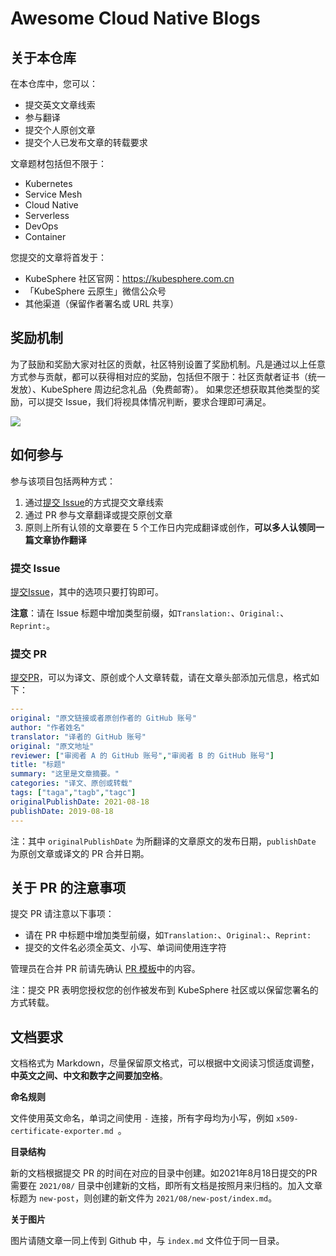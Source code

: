 # Awesome Cloud Native Blogs

## 关于本仓库

在本仓库中，您可以：

- 提交英文文章线索
- 参与翻译
- 提交个人原创文章
- 提交个人已发布文章的转载要求

文章题材包括但不限于：

- Kubernetes
- Service Mesh
- Cloud Native
- Serverless
- DevOps
- Container

您提交的文章将首发于：

- KubeSphere 社区官网：https://kubesphere.com.cn
- 「KubeSphere 云原生」微信公众号
- 其他渠道（保留作者署名或 URL 共享）

## 奖励机制

为了鼓励和奖励大家对社区的贡献，社区特别设置了奖励机制。凡是通过以上任意方式参与贡献，都可以获得相对应的奖励，包括但不限于：社区贡献者证书（统一发放）、KubeSphere 周边纪念礼品（免费邮寄）。
如果您还想获取其他类型的奖励，可以提交 Issue，我们将视具体情况判断，要求合理即可满足。

![](https://cdn.jsdelivr.net/gh/kubesphere-sigs/awesome-cloud-native-blogs@master/img/kubesphere-swag.png)

## 如何参与

参与该项目包括两种方式：

1. 通过[提交 Issue](https://github.com/kubesphere-sigs/awesome-cloud-native-blogs/issues/new?assignees=&labels=kind%2Ftranslation&template=docs.yaml)的方式提交文章线索
2. 通过 PR 参与文章翻译或提交原创文章
3. 原则上所有认领的文章要在 5 个工作日内完成翻译或创作，**可以多人认领同一篇文章协作翻译**

### 提交 Issue

[提交Issue](https://github.com/kubesphere-sigs/awesome-cloud-native-blogs/issues/new?assignees=&labels=kind%2Ftranslation&template=docs.yaml)，其中的选项只要打钩即可。

**注意**：请在 Issue 标题中增加类型前缀，如`Translation:`、`Original:`、`Reprint:`。

### 提交 PR

[提交PR](https://github.com/kubesphere-sigs/awesome-cloud-native-blogs/pulls)，可以为译文、原创或个人文章转载，请在文章头部添加元信息，格式如下：

```yaml
---
original: "原文链接或者原创作者的 GitHub 账号"
author: "作者姓名"
translator: "译者的 GitHub 账号"
original: "原文地址"
reviewer: ["审阅者 A 的 GitHub 账号","审阅者 B 的 GitHub 账号"]
title: "标题"
summary: "这里是文章摘要。"
categories: "译文、原创或转载"
tags: ["taga","tagb","tagc"]
originalPublishDate: 2021-08-18
publishDate: 2019-08-18
---
```

注：其中 `originalPublishDate` 为所翻译的文章原文的发布日期，`publishDate` 为原创文章或译文的 PR 合并日期。

## 关于 PR 的注意事项

提交 PR 请注意以下事项：

- 请在 PR 中标题中增加类型前缀，如`Translation:`、`Original:`、`Reprint:`
- 提交的文件名必须全英文、小写、单词间使用连字符

管理员在合并 PR 前请先确认 [PR 模板](<https://github.com/kubesphere-sigs/awesome-cloud-native-blogs/blob/master/PULL_REQUEST_TEMPLATE.md>)中的内容。

注：提交 PR 表明您授权您的创作被发布到 KubeSphere 社区或以保留您署名的方式转载。

## 文档要求

文档格式为 Markdown，尽量保留原文格式，可以根据中文阅读习惯适度调整，**中英文之间、中文和数字之间要加空格**。

**命名规则**

文件使用英文命名，单词之间使用 `-` 连接，所有字母均为小写，例如 `x509-certificate-exporter.md `。

**目录结构**

新的文档根据提交 PR 的时间在对应的目录中创建。如2021年8月18日提交的PR需要在 `2021/08/` 目录中创建新的文档，即所有文档是按照月来归档的。加入文章标题为 `new-post`，则创建的新文件为 `2021/08/new-post/index.md`。

**关于图片**

图片请随文章一同上传到 Github 中，与 `index.md` 文件位于同一目录。
